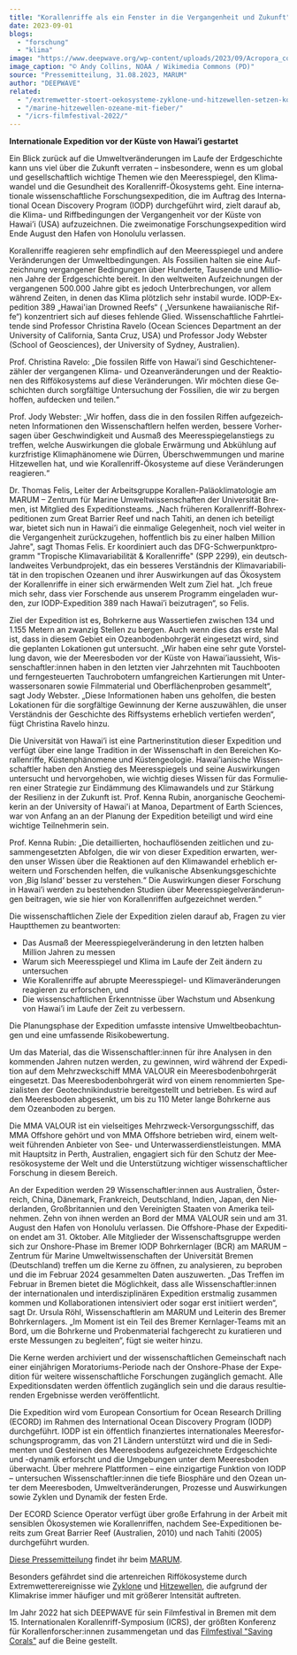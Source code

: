 ```yaml
---
title: "Ko­ral­len­rif­fe als ein Fens­ter in die Ver­gan­gen­heit und Zu­kunft"
date: 2023-09-01
blogs: 
  - "forschung"
  - "klima"
image: "https://www.deepwave.org/wp-content/uploads/2023/09/Acropora_coral_ffs.jpg"
image_caption: "© Andy Collins, NOAA / Wikimedia Commons (PD)"
source: "Pressemitteilung, 31.08.2023, MARUM"
author: "DEEPWAVE"
related: 
  - "/extremwetter-stoert-oekosysteme-zyklone-und-hitzewellen-setzen-korallen-zu/"
  - "/marine-hitzewellen-ozeane-mit-fieber/"
  - "/icrs-filmfestival-2022/"
---
```


**In­ter­na­tio­na­le Ex­pe­di­ti­on vor der Küs­te von Ha­wai’i ge­star­tet**

Ein Blick zu­rück auf die Um­welt­ver­än­de­run­gen im Lau­fe der Erd­ge­schich­te kann uns viel über die Zu­kunft ver­ra­ten – ins­be­son­de­re, wenn es um glo­bal und ge­sell­schaft­lich wich­ti­ge The­men wie den Mee­res­spie­gel, den Kli­ma­wan­del und die Ge­sund­heit des Ko­ral­len­riff-Öko­sys­tems geht. Eine in­ter­na­tio­na­le wis­sen­schaft­li­che For­schungs­ex­pe­di­ti­on, die im Auf­trag des In­ter­na­tio­nal Oce­an Dis­co­very Pro­gram (IODP) durch­ge­führt wird, zielt dar­auf ab, die Kli­ma- und Riff­be­din­gun­gen der Ver­gan­gen­heit vor der Küs­te von Hawai’i (USA) auf­zu­zeich­nen. Die zwei­mo­na­ti­ge For­schungs­ex­pe­di­ti­on wird Ende Au­gust den Ha­fen von Ho­no­lu­lu ver­las­sen.

Ko­ral­len­rif­fe re­agie­ren sehr emp­find­lich auf den Mee­res­spie­gel und an­de­re Ver­än­de­run­gen der Um­welt­be­din­gun­gen. Als Fos­si­li­en hal­ten sie eine Auf­zeich­nung ver­gan­ge­ner Be­din­gun­gen über Hun­der­te, Tau­sen­de und Mil­lio­nen Jah­re der Erd­ge­schich­te be­reit. In den welt­wei­ten Auf­zeich­nun­gen der ver­gan­ge­nen 500.000 Jah­re gibt es je­doch Un­ter­bre­chun­gen, vor al­lem wäh­rend Zei­ten, in de­nen das Kli­ma plötz­lich sehr in­sta­bil wur­de. IODP-Ex­pe­di­ti­on 389 „Ha­wai'i­an Drow­ned Reefs“ ( „Ver­sun­ke­ne ha­waii­ani­sche Rif­fe“) kon­zen­triert sich auf die­ses feh­len­de Glied. Wis­sen­schaft­li­che Fahrt­lei­ten­de sind Pro­fes­sor Chris­ti­na Ra­ve­lo (Oce­an Sci­en­ces De­part­ment an der Uni­ver­si­ty of Ca­li­for­nia, San­ta Cruz, USA) und Pro­fes­sor Jody Webs­ter (School of Geo­sci­en­ces), der Uni­ver­si­ty of Syd­ney, Aus­tra­li­en).

Prof. Chris­ti­na Ra­ve­lo: „Die fos­si­len Rif­fe von Hawai’i sind Ge­schich­ten­er­zäh­ler der ver­gan­ge­nen Kli­ma- und Oze­an­ver­än­de­run­gen und der Re­ak­tio­nen des Riff­öko­sys­tems auf die­se Ver­än­de­run­gen. Wir möch­ten die­se Ge­schich­ten durch sorg­fäl­ti­ge Un­ter­su­chung der Fos­si­li­en, die wir zu ber­gen hof­fen, auf­de­cken und tei­len.“

Prof. Jody Webs­ter: „Wir hof­fen, dass die in den fos­si­len Rif­fen auf­ge­zeich­ne­ten In­for­ma­tio­nen den Wis­sen­schaft­lern hel­fen wer­den, bes­se­re Vor­her­sa­gen über Ge­schwin­dig­keit und Aus­maß des Mee­res­spie­gel­an­stiegs zu tref­fen, wel­che Aus­wir­kun­gen die glo­ba­le Er­wär­mung und Ab­küh­lung auf kurz­fris­ti­ge Kli­ma­phä­no­me­ne wie Dür­ren, Über­schwem­mun­gen und ma­ri­ne Hit­ze­wel­len hat, und wie Ko­ral­len­riff-Öko­sys­te­me auf die­se Ver­än­de­run­gen re­agie­ren.“

Dr. Tho­mas Fe­lis, Lei­ter der Ar­beits­grup­pe Ko­ral­len-Pa­läo­kli­ma­to­lo­gie am MARUM – Zen­trum für Ma­ri­ne Um­welt­wis­sen­schaf­ten der Uni­ver­si­tät Bre­men, ist Mit­glied des Ex­pe­di­ti­ons­teams. „Nach frü­he­ren Ko­ral­len­riff-Bohr­ex­pe­di­tio­nen zum Gre­at Bar­ri­er Reef und nach Ta­hi­ti, an de­nen ich be­tei­ligt war, bie­tet sich nun in Hawai’i die ein­ma­li­ge Ge­le­gen­heit, noch viel wei­ter in die Ver­gan­gen­heit zu­rück­zu­ge­hen, hof­fent­lich bis zu ei­ner hal­ben Mil­li­on Jah­re", sagt Tho­mas Fe­lis. Er ko­or­di­niert auch das DFG-Schwer­punkt­pro­gramm "Tro­pi­sche Kli­ma­va­ria­bi­li­tät & Ko­ral­len­rif­fe" (SPP 2299), ein deutsch­land­wei­tes Ver­bund­pro­jekt, das ein bes­se­res Ver­ständ­nis der Kli­ma­va­ria­bi­li­tät in den tro­pi­schen Ozea­nen und ih­rer Aus­wir­kun­gen auf das Öko­sys­tem der Ko­ral­len­rif­fe in ei­ner sich er­wär­men­den Welt zum Ziel hat. „Ich freue mich sehr, dass vier For­schen­de aus un­se­rem Pro­gramm ein­ge­la­den wur­den, zur IODP-Ex­pe­di­ti­on 389 nach Hawai’i bei­zu­tra­gen“, so Fe­lis.

Ziel der Ex­pe­di­ti­on ist es, Bohr­ker­ne aus Was­ser­tie­fen zwi­schen 134 und 1.155 Me­tern an zwan­zig Stel­len zu ber­gen. Auch wenn dies das ers­te Mal ist, dass in die­sem Ge­biet ein Oze­an­bo­den­bohr­ge­rät ein­ge­setzt wird, sind die ge­plan­ten Lo­ka­tio­nen gut un­ter­sucht. „Wir ha­ben eine sehr gute Vor­stel­lung da­von, wie der Mee­res­bo­den vor der Küs­te von Hawai’iaus­sieht, Wis­sen­schaft­ler:in­nen ha­ben in den letz­ten vier Jahr­zehn­ten mit Tauch­boo­ten und fern­ge­steu­er­ten Tauch­ro­bo­tern um­fang­rei­chen Kar­tie­run­gen mit Un­ter­was­ser­so­na­ren so­wie Film­ma­te­ri­al und Ober­flä­chen­pro­ben ge­sam­melt“, sagt Jody Webs­ter. „Die­se In­for­ma­tio­nen ha­ben uns ge­hol­fen, die bes­ten Lo­ka­tio­nen für die sorg­fäl­ti­ge Ge­win­nung der Ker­ne aus­zu­wäh­len, die un­ser Ver­ständ­nis der Ge­schich­te des Riff­sys­tems er­heb­lich ver­tie­fen wer­den“, fügt Chris­ti­na Ra­ve­lo hin­zu.

Die Uni­ver­si­tät von Hawai’i ist eine Part­ner­in­sti­tu­ti­on die­ser Ex­pe­di­ti­on und ver­fügt über eine lan­ge Tra­di­ti­on in der Wis­sen­schaft in den Be­rei­chen Ko­ral­len­rif­fe, Küs­ten­phä­no­me­ne und Küs­ten­geo­lo­gie. Ha­wai’ia­ni­sche Wis­sen­schaft­ler ha­ben den An­stieg des Mee­res­spie­gels und sei­ne Aus­wir­kun­gen un­ter­sucht und her­vor­ge­ho­ben, wie wich­tig die­ses Wis­sen für das For­mu­lie­ren ei­ner Stra­te­gie zur Ein­däm­mung des Kli­ma­wan­dels und zur Stär­kung der Resi­li­enz in der Zu­kunft ist. Prof. Ken­na Ru­bin, an­or­ga­ni­sche Geo­che­mi­ke­rin an der Uni­ver­si­ty of Ha­wai'i at Ma­noa, De­part­ment of Earth Sci­en­ces, war von An­fang an an der Pla­nung der Ex­pe­di­ti­on be­tei­ligt und wird eine wich­ti­ge Teil­neh­me­rin sein.

Prof. Ken­na Ru­bin: „Die de­tail­lier­ten, hoch­auf­lö­sen­den zeit­li­chen und zu­sam­men­ge­setz­ten Ab­fol­gen, die wir von die­ser Ex­pe­di­ti­on er­war­ten, wer­den un­ser Wis­sen über die Re­ak­tio­nen auf den Kli­ma­wan­del er­heb­lich er­wei­tern und For­schen­den hel­fen, die vul­ka­ni­sche Ab­sen­kungs­ge­schich­te von ‚Big Is­land‘ bes­ser zu ver­ste­hen.“ Die Aus­wir­kun­gen die­ser For­schung in Hawai’i wer­den zu be­ste­hen­den Stu­di­en über Mee­res­spie­gel­ver­än­de­run­gen bei­tra­gen, wie sie hier von Ko­ral­len­rif­fen auf­ge­zeich­net wer­den.“

Die wis­sen­schaft­li­chen Zie­le der Ex­pe­di­ti­on zie­len dar­auf ab, Fra­gen zu vier Haupt­the­men zu be­ant­wor­ten:

- Das Ausmaß der Meeresspiegelveränderung in den letzten halben Million Jahren zu messen
- Warum sich Meeresspiegel und Klima im Laufe der Zeit ändern zu untersuchen
- Wie Korallenriffe auf abrupte Meeresspiegel- und Klimaveränderungen reagieren zu erforschen, und
- Die wissenschaftlichen Erkenntnisse über Wachstum und Absenkung von Hawai’i im Laufe der Zeit zu verbessern.

Die Pla­nungs­pha­se der Ex­pe­di­ti­on um­fass­te in­ten­si­ve Um­welt­be­ob­ach­tun­gen und eine um­fas­sen­de Ri­si­ko­be­wer­tung.

Um das Ma­te­ri­al, das die Wis­sen­schaft­ler:in­nen für ihre Ana­ly­sen in den kom­men­den Jah­ren nut­zen wer­den, zu ge­win­nen, wird wäh­rend der Ex­pe­di­ti­on auf dem Mehr­zweck­schiff MMA VA­LOUR ein Mee­res­bo­den­bohr­ge­rät ein­ge­setzt. Das Mee­res­bo­den­bohr­ge­rät wird von ei­nem re­nom­mier­ten Spe­zia­lis­ten der Geo­tech­nik­in­dus­trie be­reit­ge­stellt und be­trie­ben. Es wird auf den Mee­res­bo­den ab­ge­senkt, um bis zu 110 Me­ter lan­ge Bohr­ker­ne aus dem Oze­an­bo­den zu ber­gen.

Die MMA VA­LOUR ist ein viel­sei­ti­ges Mehr­zweck-Ver­sor­gungs­schiff, das MMA Off­shore ge­hört und von MMA Off­shore be­trie­ben wird, ei­nem welt­weit füh­ren­den An­bie­ter von See- und Un­ter­was­ser­dienst­leis­tun­gen. MMA mit Haupt­sitz in Perth, Aus­tra­li­en, en­ga­giert sich für den Schutz der Mee­resöko­sys­te­me der Welt und die Un­ter­stüt­zung wich­ti­ger wis­sen­schaft­li­cher For­schung in die­sem Be­reich.

An der Ex­pe­di­ti­on wer­den 29 Wis­sen­schaft­ler:in­nen aus Aus­tra­li­en, Öster­reich, Chi­na, Dä­ne­mark, Frank­reich, Deutsch­land, In­di­en, Ja­pan, den Nie­der­lan­den, Groß­bri­tan­ni­en und den Ver­ei­nig­ten Staa­ten von Ame­ri­ka teil­neh­men. Zehn von ih­nen wer­den an Bord der MMA VA­LOUR sein und am 31. Au­gust den Ha­fen von Ho­no­lu­lu ver­las­sen. Die Off­shore-Pha­se der Ex­pe­di­ti­on en­det am 31. Ok­to­ber. Alle Mit­glie­der der Wis­sen­schafts­grup­pe wer­den sich zur Ons­hore-Pha­se im Bre­mer IODP Bohr­kern­la­ger (BCR) am MARUM – Zen­trum für Ma­ri­ne Um­welt­wis­sen­schaf­ten der Uni­ver­si­tät Bre­men (Deutsch­land) tref­fen um die Ker­ne zu öff­nen, zu ana­ly­sie­ren, zu be­pro­ben und die im Fe­bru­ar 2024 ge­sam­mel­ten Da­ten aus­zu­wer­ten. „Das Tref­fen im Fe­bru­ar in Bre­men bie­tet die Mög­lich­keit, dass alle Wis­sen­schaft­ler:in­nen der in­ter­na­tio­na­len und in­ter­dis­zi­pli­nä­ren Ex­pe­di­ti­on erst­ma­lig zu­sam­men kom­men und Kol­la­bo­ra­tio­nen in­ten­si­viert oder so­gar erst in­iti­iert wer­den“, sagt Dr. Ur­su­la Röhl, Wis­sen­schaft­le­rin am MARUM und Lei­te­rin des Bre­mer Bohr­kern­la­gers. „Im Mo­ment ist ein Teil des Bre­mer Kern­la­ger-Teams mit an Bord, um die Bohr­ker­ne und Pro­ben­ma­te­ri­al fach­ge­recht zu ku­ra­tie­ren und ers­te Mes­sun­gen zu be­glei­ten“, fügt sie wei­ter hin­zu.

Die Ker­ne wer­den ar­chi­viert und der wis­sen­schaft­li­chen Ge­mein­schaft nach ei­ner ein­jäh­ri­gen Mo­ra­to­ri­ums-Pe­ri­ode nach der Ons­hore-Pha­se der Ex­pe­di­ti­on für wei­te­re wis­sen­schaft­li­che For­schun­gen zu­gäng­lich ge­macht. Alle Ex­pe­di­ti­ons­da­ten wer­den öf­fent­lich zu­gäng­lich sein und die dar­aus re­sul­tie­ren­den Er­geb­nis­se wer­den ver­öf­fent­licht.

Die Ex­pe­di­ti­on wird vom Eu­ro­pean Con­sor­ti­um for Oce­an Re­se­arch Dril­ling (ECORD) im Rah­men des In­ter­na­tio­nal Oce­an Dis­co­very Pro­gram (IODP) durch­ge­führt. IODP ist ein öf­fent­lich fi­nan­zier­tes in­ter­na­tio­na­les Mee­res­for­schungs­pro­gramm, das von 21 Län­dern un­ter­stützt wird und die in Se­di­men­ten und Ge­stei­nen des Mee­res­bo­dens auf­ge­zeich­ne­te Erd­ge­schich­te und -dy­na­mik er­forscht und die Um­ge­bun­gen un­ter dem Mee­res­bo­den über­wacht. Über meh­re­re Platt­for­men – eine ein­zig­ar­ti­ge Funk­ti­on von IODP – un­ter­su­chen Wis­sen­schaft­ler:in­nen die tie­fe Bio­sphä­re und den Oze­an un­ter dem Mee­res­bo­den, Um­welt­ver­än­de­run­gen, Pro­zes­se und Aus­wir­kun­gen so­wie Zy­klen und Dy­na­mik der fes­ten Erde.

Der ECORD Sci­ence Ope­ra­tor ver­fügt über gro­ße Er­fah­rung in der Ar­beit mit sen­si­blen Öko­sys­te­men wie Ko­ral­len­rif­fen, nach­dem See-Ex­pe­di­tio­nen be­reits zum Gre­at Bar­ri­er Reef (Aus­tra­li­en, 2010) und nach Ta­hi­ti (2005) durch­ge­führt wur­den.

[Diese Pressemitteilung](https://www.marum.de/Entdecken/IODPexp389.html) findet ihr beim [MARUM](https://www.marum.de/index.html).

Besonders gefährdet sind die artenreichen Riffökosysteme durch Extremwetterereignisse wie [Zyklone](https://www.deepwave.org/extremwetter-stoert-oekosysteme-zyklone-und-hitzewellen-setzen-korallen-zu/) und [Hitzewellen](https://www.deepwave.org/marine-hitzewellen-ozeane-mit-fieber/), die aufgrund der Klimakrise immer häufiger und mit größerer Intensität auftreten.

Im Jahr 2022 hat sich DEEPWAVE für sein Filmfestival in Bremen mit dem 15. Internationalen Korallenriff-Symposium (ICRS), der größten Konferenz für Korallenforscher:innen zusammengetan und das [Filmfestival "Saving Corals"](https://www.deepwave.org/icrs-filmfestival-2022/) auf die Beine gestellt.
